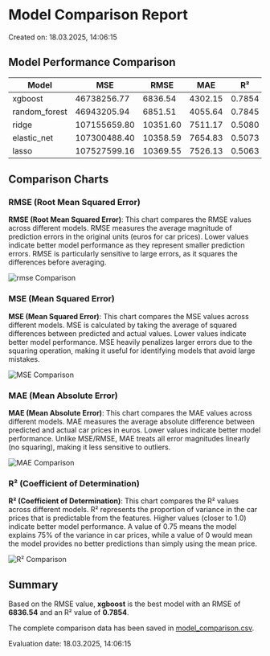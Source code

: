 # Model Comparison Report

Created on: 18.03.2025, 14:06:15

## Model Performance Comparison

| Model | MSE | RMSE | MAE | R² |
|-------|-----|------|-----|-----|
| xgboost | 46738256.77 | 6836.54 | 4302.15 | 0.7854 |
| random_forest | 46943205.94 | 6851.51 | 4055.64 | 0.7845 |
| ridge | 107155659.80 | 10351.60 | 7511.17 | 0.5080 |
| elastic_net | 107300488.40 | 10358.59 | 7654.83 | 0.5073 |
| lasso | 107527599.16 | 10369.55 | 7526.13 | 0.5063 |

## Comparison Charts

### RMSE (Root Mean Squared Error)

**RMSE (Root Mean Squared Error)**: This chart compares the RMSE values across different models.
RMSE measures the average magnitude of prediction errors in the original units (euros for car prices).
Lower values indicate better model performance as they represent smaller prediction errors.
RMSE is particularly sensitive to large errors, as it squares the differences before averaging.

![rmse Comparison](model_comparison_rmse.png)

### MSE (Mean Squared Error)

**MSE (Mean Squared Error)**: This chart compares the MSE values across different models.
MSE is calculated by taking the average of squared differences between predicted and actual values.
Lower values indicate better model performance.
MSE heavily penalizes larger errors due to the squaring operation, making it useful for identifying models that avoid large mistakes.

![MSE Comparison](model_comparison_MSE.png)

### MAE (Mean Absolute Error)

**MAE (Mean Absolute Error)**: This chart compares the MAE values across different models.
MAE measures the average absolute difference between predicted and actual car prices in euros.
Lower values indicate better model performance.
Unlike MSE/RMSE, MAE treats all error magnitudes linearly (no squaring), making it less sensitive to outliers.

![MAE Comparison](model_comparison_MAE.png)

### R² (Coefficient of Determination)

**R² (Coefficient of Determination)**: This chart compares the R² values across different models.
R² represents the proportion of variance in the car prices that is predictable from the features.
Higher values (closer to 1.0) indicate better model performance.
A value of 0.75 means the model explains 75% of the variance in car prices, while a value of 0 would mean the model provides no better predictions than simply using the mean price.

![R² Comparison](model_comparison_R2.png)


## Summary

Based on the RMSE value, **xgboost** is the best model with an RMSE of **6836.54** and an R² value of **0.7854**.

The complete comparison data has been saved in [model_comparison.csv](model_comparison.csv).

Evaluation date: 18.03.2025, 14:06:15

